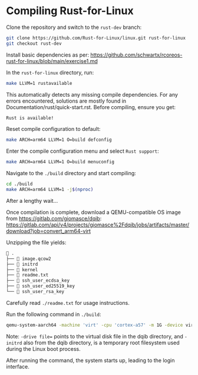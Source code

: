 # Compiling Rust-for-Linux

Clone the repository and switch to the `rust-dev` branch:

```bash
git clone https://github.com/Rust-for-Linux/linux.git rust-for-linux
git checkout rust-dev
```

Install basic dependencies as per: <https://github.com/schwartx/rcoreos-rust-for-linux/blob/main/exercise1.md>

In the `rust-for-linux` directory, run:

```bash
make LLVM=1 rustavailable
```

This automatically detects any missing compile dependencies. For any errors encountered, solutions are mostly found in Documentation/rust/quick-start.rst. Before compiling, ensure you get:

```txt
Rust is available!
```

Reset compile configuration to default:

```bash
make ARCH=arm64 LLVM=1 O=build defconfig
```

Enter the compile configuration menu and select `Rust support`:

```bash
make ARCH=arm64 LLVM=1 O=build menuconfig
```

Navigate to the `./build` directory and start compiling:

```bash
cd ./build
make ARCH=arm64 LLVM=1 -j$(nproc)
```

After a lengthy wait...

Once compilation is complete, download a QEMU-compatible OS image from <https://gitlab.com/giomasce/dqib>: <https://gitlab.com/api/v4/projects/giomasce%2Fdqib/jobs/artifacts/master/download?job=convert_arm64-virt>

Unzipping the file yields:

```txt
 .
├──  image.qcow2
├──  initrd
├──  kernel
├──  readme.txt
├──  ssh_user_ecdsa_key
├──  ssh_user_ed25519_key
└──  ssh_user_rsa_key
```

Carefully read `./readme.txt` for usage instructions.

Run the following command in `./build`:

```bash
qemu-system-aarch64 -machine 'virt' -cpu 'cortex-a57' -m 1G -device virtio-blk-device,drive=hd -drive file=$HOME/dqib_arm64-virt/image.qcow2,if=none,id=hd -device virtio-net-device,netdev=net -netdev user,id=net,hostfwd=tcp::2222-:22 -kernel arch/arm64/boot/Image.gz -initrd $HOME/dqib_arm64-virt/initrd -nographic -append "root=LABEL=rootfs console=ttyAMA0"
```

Note: `-drive file=` points to the virtual disk file in the dqib directory, and `-initrd` also from the dqib directory, is a temporary root filesystem used during the Linux boot process.

After running the command, the system starts up, leading to the login interface.
